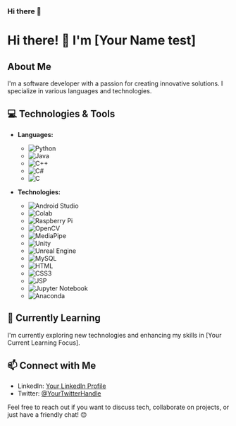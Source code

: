### Hi there 👋

<!--
**yujin45/yujin45** is a ✨ _special_ ✨ repository because its `README.md` (this file) appears on your GitHub profile.

Here are some ideas to get you started:

- 🔭 I’m currently working on ...
- 🌱 I’m currently learning ...
- 👯 I’m looking to collaborate on ...
- 🤔 I’m looking for help with ...
- 💬 Ask me about ...
- 📫 How to reach me: ...
- 😄 Pronouns: ...
- ⚡ Fun fact: ...
-->

# Hi there! 👋 I'm [Your Name test]

## About Me
I'm a software developer with a passion for creating innovative solutions. I specialize in various languages and technologies.

## 💻 Technologies & Tools
- **Languages:** 
  - ![Python](https://img.shields.io/badge/Python-Expert-brightgreen) 
  - ![Java](https://img.shields.io/badge/Java-Expert-brightgreen) 
  - ![C++](https://img.shields.io/badge/C++-Intermediate-blue) 
  - ![C#](https://img.shields.io/badge/C%23-Intermediate-blue)
  - ![C](https://img.shields.io/badge/C-Beginner-lightgrey)
    
- **Technologies:**
  - ![Android Studio](https://img.shields.io/badge/Android%20Studio-Expert-brightgreen)
  - ![Colab](https://img.shields.io/badge/Colab-Expert-brightgreen)
  - ![Raspberry Pi](https://img.shields.io/badge/Raspberry%20Pi-Expert-brightgreen)
  - ![OpenCV](https://img.shields.io/badge/OpenCV-Expert-brightgreen)
  - ![MediaPipe](https://img.shields.io/badge/MediaPipe-Intermediate-blue)
  - ![Unity](https://img.shields.io/badge/Unity-Intermediate-blue)
  - ![Unreal Engine](https://img.shields.io/badge/Unreal%20Engine-Intermediate-blue)
  - ![MySQL](https://img.shields.io/badge/MySQL-Intermediate-blue)
  - ![HTML](https://img.shields.io/badge/HTML-Intermediate-blue)
  - ![CSS3](https://img.shields.io/badge/CSS3-Intermediate-blue)
  - ![JSP](https://img.shields.io/badge/JSP-Intermediate-blue)
  - ![Jupyter Notebook](https://img.shields.io/badge/Jupyter%20Notebook-Intermediate-blue)
  - ![Anaconda](https://img.shields.io/badge/Anaconda-Intermediate-blue)

## 🌱 Currently Learning
I'm currently exploring new technologies and enhancing my skills in [Your Current Learning Focus].

## 📫 Connect with Me
- LinkedIn: [Your LinkedIn Profile](https://www.linkedin.com/in/yourprofile)
- Twitter: [@YourTwitterHandle](https://twitter.com/yourhandle)

Feel free to reach out if you want to discuss tech, collaborate on projects, or just have a friendly chat! 😊
